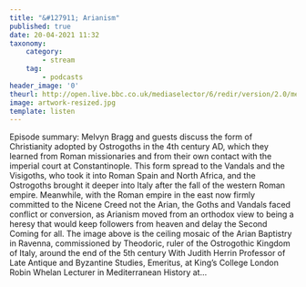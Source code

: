 ```yaml
---
title: "&#127911; Arianism"
published: true
date: 20-04-2021 11:32
taxonomy:
    category:
        - stream
    tag:
        - podcasts
header_image: '0'
theurl: http://open.live.bbc.co.uk/mediaselector/6/redir/version/2.0/mediaset/audio-nondrm-download/proto/http/vpid/p09dlkd0.mp3
image: artwork-resized.jpg
template: listen
--- 
```

Episode summary: Melvyn Bragg and guests discuss the form of Christianity adopted by Ostrogoths in the 4th century AD, which they learned from Roman missionaries and from their own contact with the imperial court at Constantinople. This form spread to the Vandals and the Visigoths, who took it into Roman Spain and North Africa, and the Ostrogoths brought it deeper into Italy after the fall of the western Roman empire. Meanwhile, with the Roman empire in the east now firmly committed to the Nicene Creed not the Arian, the Goths and Vandals faced conflict or conversion, as Arianism moved from an orthodox view to being a heresy that would keep followers from heaven and delay the Second Coming for all. The image above is the ceiling mosaic of the Arian Baptistry in Ravenna, commissioned by Theodoric, ruler of the Ostrogothic Kingdom of Italy, around the end of the 5th century With Judith Herrin Professor of Late Antique and Byzantine Studies, Emeritus, at King’s College London Robin Whelan Lecturer in Mediterranean History at…
